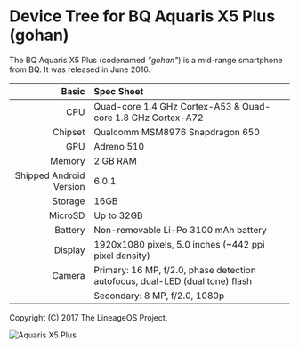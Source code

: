 Device Tree for BQ Aquaris X5 Plus (gohan)
===========================================

The BQ Aquaris X5 Plus (codenamed _"gohan"_) is a mid-range smartphone from BQ.
It was released in June 2016.


Basic   | Spec Sheet
-------:|:-------------------------
CPU     | Quad-core 1.4 GHz Cortex-A53 & Quad-core 1.8 GHz Cortex-A72
Chipset | Qualcomm MSM8976 Snapdragon 650
GPU     | Adreno 510
Memory  | 2 GB RAM
Shipped Android Version | 6.0.1
Storage | 16GB
MicroSD | Up to 32GB
Battery | Non-removable Li-Po 3100 mAh battery
Display | 1920x1080 pixels, 5.0 inches (~442 ppi pixel density)
Camera  | Primary: 16 MP, f/2.0, phase detection autofocus, dual-LED (dual tone) flash
	| Secondary: 8 MP, f/2.0, 1080p

Copyright (C) 2017 The LineageOS Project.

![Aquaris X5 Plus](https://it-bqcom15-media.s3.amazonaws.com/prod/images/200_200/6/7/a/d/67ad2f4be52cca13f3830f6793d466bbdf2fa3a5.jpg "BQ Aquaris X5 Plus")

